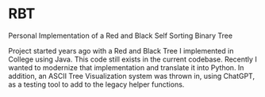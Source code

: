 # RBT
Personal Implementation of a Red and Black Self Sorting Binary Tree

Project started years ago with a Red and Black Tree I implemented in College using Java. This code still exists in the current codebase. Recently I wanted to modernize that implementation and translate it into Python. In addition, an ASCII Tree Visualization system was thrown in, using ChatGPT, as a testing tool to add to the legacy helper functions. 
